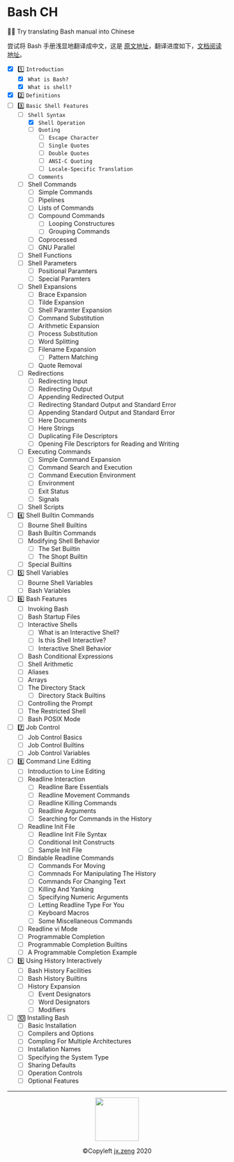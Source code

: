 # Bash CH
🙋‍♂️ Try translating Bash manual into Chinese

尝试将 Bash 手册浅显地翻译成中文，这是 [原文地址](https://www.gnu.org/software/bash/manual/bash.html)，翻译进度如下，[文档阅读地址](https://bash.myportable.fun)。

- [x] 1️⃣ `Introduction`
    - [x] `What is Bash?`
    - [x] `What is shell?`
- [x] 2️⃣ `Definitions`
- [ ] 3️⃣ `Basic Shell Features`
    - [ ] `Shell Syntax`
        - [x] `Shell Operation`
        - [ ] `Quoting`
            - [ ] `Escape Character`
            - [ ] `Single Quotes`
            - [ ] `Double Quotes`
            - [ ] `ANSI-C Quoting`
            - [ ] `Locale-Specific Translation`
        - [ ] `Comments`
    - [ ] Shell Commands
        - [ ] Simple Commands
        - [ ] Pipelines
        - [ ] Lists of Commands
        - [ ] Compound Commands
            - [ ] Looping Constructures
            - [ ] Grouping Commands
        - [ ] Coprocessed
        - [ ] GNU Parallel
    - [ ] Shell Functions
    - [ ] Shell Parameters
        - [ ] Positional Paramters
        - [ ] Special Paramters
    - [ ] Shell Expansions
        - [ ] Brace Expansion
        - [ ] Tilde Expansion
        - [ ] Shell Paramter Expansion
        - [ ] Command Substitution
        - [ ] Arithmetic Expansion
        - [ ] Process Substitution
        - [ ] Word Splitting
        - [ ] Filename Expansion
            - [ ] Pattern Matching
        - [ ] Quote Removal
    - [ ] Redirections
        - [ ] Redirecting Input
        - [ ] Redirecting Output
        - [ ] Appending Redirected Output
        - [ ] Redirecting Standard Output and Standard Error
        - [ ] Appending Standard Output and Standard Error
        - [ ] Here Documents
        - [ ] Here Strings
        - [ ] Duplicating File Descriptors
        - [ ] Opening File Descriptors for Reading and Writing
    - [ ] Executing Commands
        - [ ] Simple Command Expansion
        - [ ] Command Search and Execution
        - [ ] Command Execution Environment
        - [ ] Environment
        - [ ] Exit Status
        - [ ] Signals
    - [ ] Shell Scripts
- [ ] 4️⃣ Shell Builtin Commands
    - [ ] Bourne Shell Builtins
    - [ ] Bash Builtin Commands
    - [ ] Modifying Shell Behavior
        - [ ] The Set Builtin
        - [ ] The Shopt Builtin
    - [ ] Special Builtins
- [ ] 5️⃣ Shell Variables
    - [ ] Bourne Shell Variables
    - [ ] Bash Variables
- [ ] 6️⃣ Bash Features
    - [ ] Invoking Bash
    - [ ] Bash Startup Files
    - [ ] Interactive Shells
        - [ ] What is an Interactive Shell?
        - [ ] Is this Shell Interactive?
        - [ ] Interactive Shell Behavior
    - [ ] Bash Conditional Expressions
    - [ ] Shell Arithmetic
    - [ ] Aliases
    - [ ] Arrays
    - [ ] The Directory Stack
        - [ ] Directory Stack Builtins
    - [ ] Controlling the Prompt
    - [ ] The Restricted Shell
    - [ ] Bash POSIX Mode
- [ ] 7️⃣ Job Control
    - [ ] Job Control Basics
    - [ ] Job Control Builtins
    - [ ] Job Control Variables
- [ ] 8️⃣ Command Line Editing
    - [ ] Introduction to Line Editing
    - [ ] Readline Interaction
        - [ ] Readline Bare Essentials
        - [ ] Readline Movement Commands
        - [ ] Readline Killing Commands
        - [ ] Readline Arguments
        - [ ] Searching for Commands in the History
    - [ ] Readline Init File
        - [ ] Readline Init File Syntax
        - [ ] Conditional Init Constructs
        - [ ] Sample Init File
    - [ ] Bindable Readline Commands
        - [ ] Commands For Moving
        - [ ] Commnads For Manipulating The History
        - [ ] Commands For Changing Text
        - [ ] Killing And Yanking
        - [ ] Specifying Numeric Arguments
        - [ ] Letting Readline Type For You
        - [ ] Keyboard Macros
        - [ ] Some Miscellaneous Commands
    - [ ] Readline vi Mode
    - [ ] Programmable Completion
    - [ ] Programmable Completion Builtins
    - [ ] A Programmable Completion Example
- [ ] 9️⃣ Using History Interactively
    - [ ] Bash History Facilities
    - [ ] Bash History Builtins
    - [ ] History Expansion
        - [ ] Event Designators
        - [ ] Word Designators
        - [ ] Modifiers
- [ ] 🔟 Installing Bash
    - [ ] Basic Installation
    - [ ] Compilers and Options
    - [ ] Compling For Multiple Architectures
    - [ ] Installation Names
    - [ ] Specifying the System Type
    - [ ] Sharing Defaults
    - [ ] Operation Controls
    - [ ] Optional Features

------

<p align="center"><img height="100" src="https://i.loli.net/2020/06/21/kC6K237WbamvDiR.jpg"></p>
<p align="center">©Copyleft <a href="mailto:jx.zeng.xtu@gmail.com">jx.zeng</a> 2020</p>
